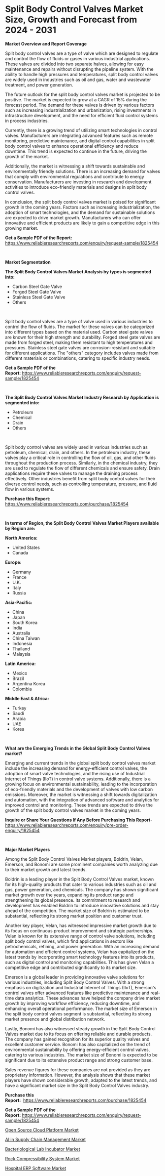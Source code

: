<p><h1>Split Body Control Valves Market Size, Growth and Forecast from 2024 - 2031</h1></p><p><strong>Market Overview and Report Coverage</strong></p>
<p><p>Split body control valves are a type of valve which are designed to regulate and control the flow of fluids or gases in various industrial applications. These valves are divided into two separate halves, allowing for easy maintenance and repairs without disrupting the pipeline system. With the ability to handle high pressures and temperatures, split body control valves are widely used in industries such as oil and gas, water and wastewater treatment, and power generation.</p><p>The future outlook for the split body control valves market is projected to be positive. The market is expected to grow at a CAGR of 15% during the forecast period. The demand for these valves is driven by various factors such as increasing industrialization and urbanization, rising investments in infrastructure development, and the need for efficient fluid control systems in process industries.</p><p>Currently, there is a growing trend of utilizing smart technologies in control valves. Manufacturers are integrating advanced features such as remote monitoring, predictive maintenance, and digital control capabilities in split body control valves to enhance operational efficiency and reduce downtime. This trend is expected to continue in the future, driving the growth of the market.</p><p>Additionally, the market is witnessing a shift towards sustainable and environmentally friendly solutions. There is an increasing demand for valves that comply with environmental regulations and contribute to energy conservation. Manufacturers are investing in research and development activities to introduce eco-friendly materials and designs in split body control valves.</p><p>In conclusion, the split body control valves market is poised for significant growth in the coming years. Factors such as increasing industrialization, the adoption of smart technologies, and the demand for sustainable solutions are expected to drive market growth. Manufacturers who can offer innovative and efficient products are likely to gain a competitive edge in this growing market.</p></p>
<p><strong>Get a Sample PDF of the Report:</strong> <a href="https://www.reliableresearchreports.com/enquiry/request-sample/1825454">https://www.reliableresearchreports.com/enquiry/request-sample/1825454</a></p>
<p>&nbsp;</p>
<p><strong>Market Segmentation</strong></p>
<p><strong>The Split Body Control Valves Market Analysis by types is segmented into:</strong></p>
<p><ul><li>Carbon Steel Gate Valve</li><li>Forged Steel Gate Valve</li><li>Stainless Steel Gate Valve</li><li>Others</li></ul></p>
<p>&nbsp;</p>
<p><p>Split body control valves are a type of valve used in various industries to control the flow of fluids. The market for these valves can be categorized into different types based on the material used. Carbon steel gate valves are known for their high strength and durability. Forged steel gate valves are made from forged steel, making them resistant to high temperatures and pressures. Stainless steel gate valves are corrosion-resistant and suitable for different applications. The "others" category includes valves made from different materials or combinations, catering to specific industry needs.</p></p>
<p><strong>Get a Sample PDF of the Report:</strong>&nbsp;<a href="https://www.reliableresearchreports.com/enquiry/request-sample/1825454">https://www.reliableresearchreports.com/enquiry/request-sample/1825454</a></p>
<p>&nbsp;</p>
<p><strong>The Split Body Control Valves Market Industry Research by Application is segmented into:</strong></p>
<p><ul><li>Petroleum</li><li>Chemical</li><li>Drain</li><li>Others</li></ul></p>
<p>&nbsp;</p>
<p><p>Split body control valves are widely used in various industries such as petroleum, chemical, drain, and others. In the petroleum industry, these valves play a critical role in controlling the flow of oil, gas, and other fluids throughout the production process. Similarly, in the chemical industry, they are used to regulate the flow of different chemicals and ensure safety. Drain applications require these valves to manage the draining process effectively. Other industries benefit from split body control valves for their diverse control needs, such as controlling temperature, pressure, and fluid flow in various systems.</p></p>
<p><strong>Purchase this Report:</strong>&nbsp; <a href="https://www.reliableresearchreports.com/purchase/1825454">https://www.reliableresearchreports.com/purchase/1825454</a></p>
<p>&nbsp;</p>
<p><strong>In terms of Region, the Split Body Control Valves Market Players available by Region are:</strong></p>
<p>
    <p> <strong> North America: </strong>
        <ul>
            <li>United States</li>
            <li>Canada</li>
        </ul>
        </p> 
    <p> <strong> Europe: </strong>
        <ul>
            <li>Germany</li>
            <li>France</li>
            <li>U.K.</li>
            <li>Italy</li>
            <li>Russia</li>
        </ul>
        </p> 
    <p> <strong> Asia-Pacific: </strong>
        <ul>
            <li>China</li>
            <li>Japan</li>
            <li>South Korea</li>
            <li>India</li>
            <li>Australia</li>
            <li>China Taiwan</li>
            <li>Indonesia</li>
            <li>Thailand</li>
            <li>Malaysia</li>
        </ul>
        </p> 
    <p> <strong> Latin America: </strong>
        <ul>
            <li>Mexico</li>
            <li>Brazil</li>
            <li>Argentina Korea</li>
            <li>Colombia</li>
        </ul>
        </p> 
    <p> <strong> Middle East & Africa: </strong>
        <ul>
            <li>Turkey</li>
            <li>Saudi</li>
            <li>Arabia</li>
            <li>UAE</li>
            <li>Korea</li>
        </ul>
    </p>
    </p>
<p>&nbsp;</p>
<p><strong>What are the Emerging Trends in the Global Split Body Control Valves market?</strong></p>
<p><p>Emerging and current trends in the global split body control valves market include the increasing demand for energy-efficient control valves, the adoption of smart valve technologies, and the rising use of Industrial Internet of Things (IIoT) in control valve systems. Additionally, there is a growing focus on environmental sustainability, leading to the incorporation of eco-friendly materials and the development of valves with low carbon emissions. Moreover, the market is witnessing a shift towards digitalization and automation, with the integration of advanced software and analytics for improved control and monitoring. These trends are expected to drive the growth of the split body control valves market in the coming years.</p></p>
<p><strong>Inquire or Share Your Questions If Any Before Purchasing This Report</strong>- <a href="https://www.reliableresearchreports.com/enquiry/pre-order-enquiry/1825454">https://www.reliableresearchreports.com/enquiry/pre-order-enquiry/1825454</a></p>
<p>&nbsp;</p>
<p><strong>Major Market Players</strong></p>
<p><p>Among the Split Body Control Valves Market players, Boldrin, Velan, Emerson, and Bonomi are some prominent companies worth analyzing due to their market growth and latest trends.</p><p>Boldrin is a leading player in the Split Body Control Valves market, known for its high-quality products that cater to various industries such as oil and gas, power generation, and chemicals. The company has shown significant market growth over the years, expanding its product range and strengthening its global presence. Its commitment to research and development has enabled Boldrin to introduce innovative solutions and stay ahead of the competition. The market size of Boldrin is estimated to be substantial, reflecting its strong market position and customer trust.</p><p>Another key player, Velan, has witnessed impressive market growth due to its focus on continuous product improvement and strategic partnerships. Velan is known for its extensive range of control valve solutions, including split body control valves, which find applications in sectors like petrochemicals, refining, and power generation. With an increasing demand for automation and efficient control systems, Velan has capitalized on the latest trends by incorporating smart technology features into its products, such as digital control and monitoring capabilities. This has given Velan a competitive edge and contributed significantly to its market size.</p><p>Emerson is a global leader in providing innovative valve solutions for various industries, including Split Body Control Valves. With a strong emphasis on digitization and Industrial Internet of Things (IIoT), Emerson's control valves offer advanced features like predictive maintenance and real-time data analytics. These advances have helped the company drive market growth by improving workflow efficiency, reducing downtime, and enhancing overall operational performance. The market size of Emerson in the split body control valves segment is substantial, reflecting its strong market presence and global distribution network.</p><p>Lastly, Bonomi has also witnessed steady growth in the Split Body Control Valves market due to its focus on offering reliable and durable products. The company has gained recognition for its superior quality valves and excellent customer service. Bonomi has also capitalized on the trend of environmental sustainability by offering energy-efficient control valves, catering to various industries. The market size of Bonomi is expected to be significant due to its extensive product range and strong customer base.</p><p>Sales revenue figures for these companies are not provided as they are proprietary information. However, the analysis shows that these market players have shown considerable growth, adapted to the latest trends, and have a significant market size in the Split Body Control Valves industry.</p></p>
<p><strong>Purchase this Report:</strong>&nbsp;&nbsp;<a href="https://www.reliableresearchreports.com/purchase/1825454">https://www.reliableresearchreports.com/purchase/1825454</a></p>
<p></p>
<p><strong>Get a Sample PDF of the Report:</strong>&nbsp;<a href="https://www.reliableresearchreports.com/enquiry/request-sample/1825454">https://www.reliableresearchreports.com/enquiry/request-sample/1825454</a></p>
<p><p><a href="https://medium.com/@jessicajones1965/open-source-cloud-platform-market-insight-market-trends-growth-forecasted-from-2023-to-2030-91f84ee2701e">Open Source Cloud Platform Market</a></p><p><a href="https://medium.com/@jessicajones1965/ai-in-supply-chain-management-market-research-report-its-history-and-forecast-2023-to-2030-2ef8de6bc0b1">AI in Supply Chain Management Market</a></p><p><a href="https://github.com/lilstefpacute/Market-Research-Report-List-2/blob/main/bacteriological-lab-incubator-market.md">Bacteriological Lab Incubator Market</a></p><p><a href="https://github.com/rexevange/Market-Research-Report-List-2/blob/main/rock-compressibility-system-market.md">Rock Compressibility System Market</a></p><p><a href="https://medium.com/@jessicajones1965/hospital-erp-software-market-report-reveals-the-latest-trends-and-growth-opportunities-of-this-5021d7026d5e">Hospital ERP Software Market</a></p></p>